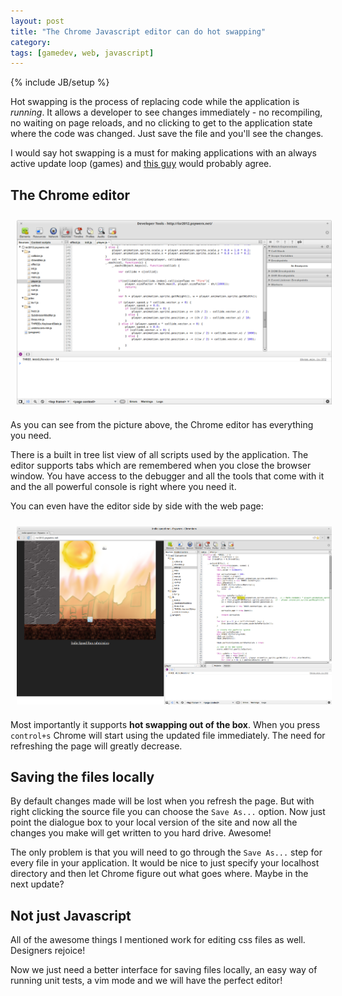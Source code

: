 ```yaml
---
layout: post
title: "The Chrome Javascript editor can do hot swapping"
category: 
tags: [gamedev, web, javascript]
---
```

{% include JB/setup %}

Hot swapping is the process of replacing code while the application is *running*. It allows a developer to see changes immediately - no recompiling, no waiting on page reloads, and no clicking to get to the application state where the code was changed. Just save the file and you'll see the changes.

I would say hot swapping is a must for making applications with an always active update loop (games) and [this guy](http://vimeo.com/36579366#) would probably agree.

The Chrome editor
-----------------

<img src="/assets/pics/chrome-editor.png" title="Chrome editor" style="padding: 10px;margin:10px auto; display:block;"  />

As you can see from the picture above, the Chrome editor has everything you need.

There is a built in tree list view of all scripts used by the application. The editor supports tabs which are remembered when you close the browser window. You have access to the debugger and all the tools that come with it and the all powerful console is right where you need it.

You can even have the editor side by side with the web page:

<img src="/assets/pics/chrome-editor2.png" title="Chrome editor" style="padding: 10px;margin:10px auto; display:block;"  />

Most importantly it supports **hot swapping out of the box**. When you press `control+s` Chrome will start using the updated file immediately. The need for refreshing the page will greatly decrease.

Saving the files locally
-----------------------

By default changes made will be lost when you refresh the page. But with right clicking the source file you can choose the `Save As...` option. Now just point the dialogue box to your local version of the site and now all the changes you make will get written to you hard drive. Awesome! 

The only problem is that you will need to go through the `Save As...` step for every file in your application. It would be nice to just specify your localhost directory and then let Chrome figure out what goes where. Maybe in the next update?

Not just Javascript
-------------------

All of the awesome things I mentioned work for editing css files as well. Designers rejoice!

Now we just need a better interface for saving files locally, an easy way of running unit tests, a vim mode and we will have the perfect editor!



